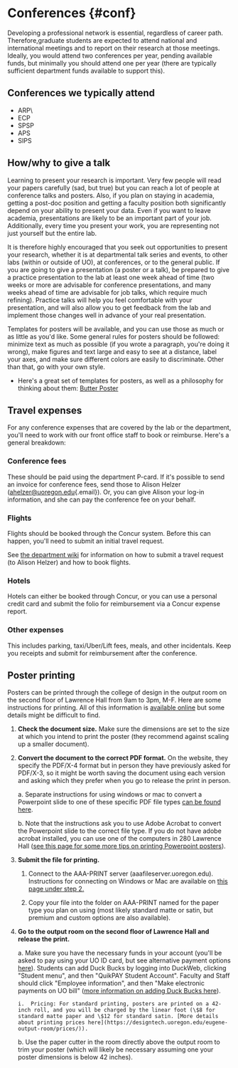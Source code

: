 # Conferences {#conf}

Developing a professional network is essential, regardless of career path. Therefore,graduate students are expected to attend national and international meetings and to report on their research at those meetings. Ideally, you would attend two conferences per year, pending available funds, but minimally you should attend one per year (there are typically sufficient department funds available to support this).

## Conferences we typically attend

-   ARP\
-   ECP
-   SPSP
-   APS
-   SIPS

## How/why to give a talk

Learning to present your research is important. Very few people will read your papers carefully (sad, but true) but you can reach a lot of people at conference talks and posters. Also, if you plan on staying in academia, getting a post-doc position and getting a faculty position both significantly depend on your ability to present your data. Even if you want to leave academia, presentations are likely to be an important part of your job. Additionally, every time you present your work, you are representing not just yourself but the entire lab.

It is therefore highly encouraged that you seek out opportunities to present your research, whether it is at departmental talk series and events, to other labs (within or outside of UO), at conferences, or to the general public. If you are going to give a presentation (a poster or a talk), be prepared to give a practice presentation to the lab at least one week ahead of time (two weeks or more are advisable for conference presentations, and many weeks ahead of time are advisable for job talks, which require much refining). Practice talks will help you feel comfortable with your presentation, and will also allow you to get feedback from the lab and implement those changes well in advance of your real presentation.

Templates for posters will be available, and you can use those as much or as little as you'd like. Some general rules for posters should be followed: minimize text as much as possible (if you wrote a paragraph, you're doing it wrong), make figures and text large and easy to see at a distance, label your axes, and make sure different colors are easily to discriminate. Other than that, go with your own style.

-   Here's a great set of templates for posters, as well as a philosophy for thinking about them: [Butter Poster](https://derekcrowe.net/butterposter)

## Travel expenses

For any conference expenses that are covered by the lab or the department, you'll need to work with our front office staff to book or reimburse. Here's a general breakdown:

### Conference fees

These should be paid using the department P-card. If it's possible to send an invoice for conference fees, send those to Alison Helzer ([ahelzer\@uoregon.edu](mailto:ahelzer@uoregon.edu){.email}). Or, you can give Alison your log-in information, and she can pay the conference fee on your behalf.

### Flights

Flights should be booked through the Concur system. Before this can happen, you'll need to submit an initial travel request.

See [the department wiki](https://psywiki.uoregon.edu/index.php?title=Psychology/Travel_Policies_and_Procedures) for information on how to submit a travel request (to Alison Helzer) and how to book flights.

### Hotels

Hotels can either be booked through Concur, or you can use a personal credit card and submit the folio for reimbursement via a Concur expense report.

### Other expenses

This includes parking, taxi/Uber/Lift fees, meals, and other incidentals. Keep you receipts and submit for reimbursement after the conference.

## Poster printing

Posters can be printed through the college of design in the output room on the second floor of Lawrence Hall from 9am to 3pm, M-F. Here are some instructions for printing. All of this information is [available online](https://designtech.uoregon.edu/eugene-output-room/poster-printing/) but some details might be difficult to find.

1.  **Check the document size.** Make sure the dimensions are set to the size at which you intend to print the poster (they recommend against scaling up a smaller document).

2.  **Convert the document to the correct PDF format.** On the website, they specify the PDF/X-4 format but in person they have previously asked for PDF/X-3, so it might be worth saving the document using each version and asking which they prefer when you go to release the print in person.

    a.  Separate instructions for using windows or mac to convert a Powerpoint slide to one of these specific PDF file types [can be found here](https://designtech.uoregon.edu/eugene-output-room/formatting-large-format-documents-for-print/#Large-Format_Printing_Saving_As_PDFX).
    
    b.  Note that the instructions ask you to use Adobe Acrobat to convert the Powerpoint slide to the correct file type. If you do not have adobe acrobat installed, you can use one of the computers in 280 Lawrence Hall ([see this page for some more tips on printing Powerpoint posters](https://designtech.uoregon.edu/eugene-output-room/formatting-large-format-documents-for-print/#Large-Format_Printing_Saving_As_PDFX)).

3.  **Submit the file for printing.**

    1.  Connect to the AAA-PRINT server (aaafileserver.uoregon.edu). Instructions for connecting on Windows or Mac are available on [this page under step 2.](https://designtech.uoregon.edu/eugene-output-room/submitting-jobs-for-print/)

    2.  Copy your file into the folder on AAA-PRINT named for the paper type you plan on using (most likely standard matte or satin, but premium and custom options are also available).
4.  **Go to the output room on the second floor of Lawrence Hall and release the print.**

    a.  Make sure you have the necessary funds in your account (you'll be asked to pay using your UO ID card, but see alternative payment options [here](https://designtech.uoregon.edu/eugene-output-room/using-the-output-room/)). Students can add Duck Bucks by logging into DuckWeb, clicking "Student menu", and then "QuikPAY Student Account". Faculty and Staff should click "Employee information", and then "Make electronic payments on UO bill" ([more information on adding Duck Bucks here](https://emu.uoregon.edu/duck-bucks/online-services)).

        i.  Pricing: For standard printing, posters are printed on a 42-inch roll, and you will be charged by the linear foot (\$8 for standard matte paper and \$12 for standard satin. [More details about printing prices here](https://designtech.uoregon.edu/eugene-output-room/prices/)).

    b.  Use the paper cutter in the room directly above the output room to trim your poster (which will likely be necessary assuming one your poster dimensions is below 42 inches).
